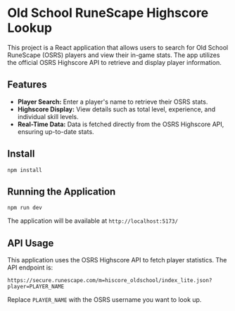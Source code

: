 # Old School RuneScape Highscore Lookup

This project is a React application that allows users to search for Old School RuneScape (OSRS) players and view their in-game stats. The app utilizes the official OSRS Highscore API to retrieve and display player information.

## Features

- **Player Search:** Enter a player's name to retrieve their OSRS stats.
- **Highscore Display:** View details such as total level, experience, and individual skill levels.
- **Real-Time Data:** Data is fetched directly from the OSRS Highscore API, ensuring up-to-date stats.

## Install

```
npm install
```

## Running the Application

```
npm run dev
```

The application will be available at `http://localhost:5173/`

## API Usage

This application uses the OSRS Highscore API to fetch player statistics. The API endpoint is:

```
https://secure.runescape.com/m=hiscore_oldschool/index_lite.json?player=PLAYER_NAME
```

Replace `PLAYER_NAME` with the OSRS username you want to look up.
